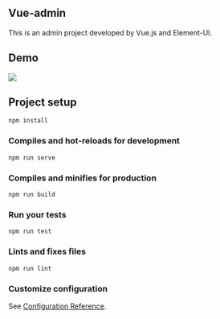 ## Vue-admin

This is an admin project developed by Vue.js and Element-UI.

## Demo

![](https://github.com/Mc-Vin/vue-admin/blob/master/src/assets/static/demo/demo.gif)

## Project setup

```
npm install
```

### Compiles and hot-reloads for development
```
npm run serve
```

### Compiles and minifies for production
```
npm run build
```

### Run your tests
```
npm run test
```

### Lints and fixes files
```
npm run lint
```

### Customize configuration
See [Configuration Reference](https://cli.vuejs.org/config/).

